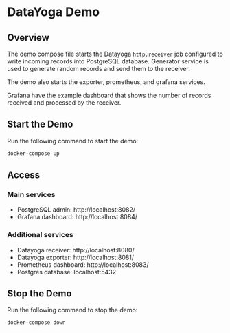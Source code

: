 # DataYoga Demo

## Overview

The demo compose file starts the Datayoga `http.receiver` job configured to write incoming records into PostgreSQL database. 
Generator service is used to generate random records and send them to the receiver.

The demo also starts the exporter, prometheus, and grafana services.

Grafana have the example dashboard that shows the number of records received and processed by the receiver.

## Start the Demo

Run the following command to start the demo:

```bash 
docker-compose up
```

## Access

### Main services

* PostgreSQL admin: http://localhost:8082/
* Grafana dashboard: http://localhost:8084/

### Additional services

* Datayoga receiver: http://localhost:8080/
* Datayoga exporter: http://localhost:8081/
* Prometheus dashboard: http://localhost:8083/
* Postgres database: localhost:5432

## Stop the Demo

Run the following command to stop the demo:

```bash
docker-compose down
```
